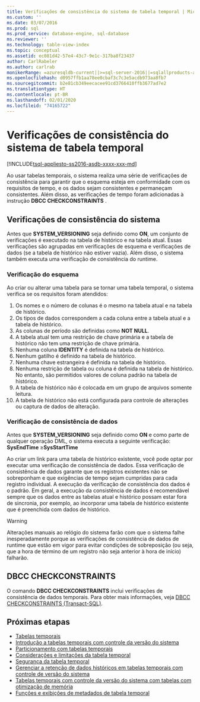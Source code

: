 ```yaml
---
title: Verificações de consistência do sistema de tabela temporal | Microsoft Docs
ms.custom: ''
ms.date: 03/07/2016
ms.prod: sql
ms.prod_service: database-engine, sql-database
ms.reviewer: ''
ms.technology: table-view-index
ms.topic: conceptual
ms.assetid: ec081d42-57e4-43c7-9e1c-317ba8f23437
author: CarlRabeler
ms.author: carlrab
monikerRange: =azuresqldb-current||>=sql-server-2016||=sqlallproducts-allversions||>=sql-server-linux-2017||=azuresqldb-mi-current
ms.openlocfilehash: d0957ffb1aa78ee0cbaf3c7c3e5acdb973aa8fb7
ms.sourcegitcommit: b2e81cb349eecacee91cd3766410ffb3677ad7e2
ms.translationtype: HT
ms.contentlocale: pt-BR
ms.lasthandoff: 02/01/2020
ms.locfileid: "74165722"
---
```

# <a name="temporal-table-system-consistency-checks"></a>Verificações de consistência do sistema de tabela temporal

[!INCLUDE[tsql-appliesto-ss2016-asdb-xxxx-xxx-md](../../includes/tsql-appliesto-ss2016-asdb-xxxx-xxx-md.md)]

Ao usar tabelas temporais, o sistema realiza uma série de verificações de consistência para garantir que o esquema esteja em conformidade com os requisitos de tempo, e os dados sejam consistentes e permaneçam consistentes. Além disso, as verificações de tempo foram adicionadas à instrução **DBCC CHECKCONSTRAINTS** .

## <a name="system-consistency-checks"></a>Verificações de consistência do sistema

Antes que **SYSTEM_VERSIONING** seja definido como **ON**, um conjunto de verificações é executado na tabela de histórico e na tabela atual. Essas verificações são agrupadas em verificações de esquema e verificações de dados (se a tabela de histórico não estiver vazia). Além disso, o sistema também executa uma verificação de consistência do runtime.

### <a name="schema-check"></a>Verificação do esquema

Ao criar ou alterar uma tabela para se tornar uma tabela temporal, o sistema verifica se os requisitos foram atendidos:

1. Os nomes e o número de colunas é o mesmo na tabela atual e na tabela de histórico.
2. Os tipos de dados correspondem a cada coluna entre a tabela atual e a tabela de histórico.
3. As colunas de período são definidas como **NOT NULL**.
4. A tabela atual tem uma restrição de chave primária e a tabela de histórico não tem uma restrição de chave primária.
5. Nenhuma coluna **IDENTITY** é definida na tabela de histórico.
6. Nenhum gatilho é definido na tabela de histórico.
7. Nenhuma chave estrangeira é definida na tabela de histórico.
8. Nenhuma restrição de tabela ou coluna é definida na tabela de histórico. No entanto, são permitidos valores de coluna padrão na tabela de histórico.
9. A tabela de histórico não é colocada em um grupo de arquivos somente leitura.
10. A tabela de histórico não está configurada para controle de alterações ou captura de dados de alteração.

### <a name="data-consistency-check"></a>Verificação de consistência de dados

Antes que **SYSTEM_VERSIONING** seja definido como **ON** e como parte de qualquer operação DML, o sistema executa a seguinte verificação: **SysEndTime** ≥**SysStartTime**

Ao criar um link para uma tabela de histórico existente, você pode optar por executar uma verificação de consistência de dados. Essa verificação de consistência de dados garante que os registros existentes não se sobreponham e que exigências de tempo sejam cumpridas para cada registro individual. A execução da verificação de consistência dos dados é o padrão. Em geral, a execução da consistência de dados é recomendável sempre que os dados entre as tabelas atual e histórico possam estar fora de sincronia, por exemplo, ao incorporar uma tabela de histórico existente que é preenchida com dados de histórico.

> [!WARNING]
> Alterações manuais ao relógio do sistema farão com que o sistema falhe inesperadamente porque as verificações de consistência de dados de runtime que estão em vigor para evitar condições de sobreposição (ou seja, que a hora de término de um registro não seja anterior à hora de início) falharão.

## <a name="dbcc-checkconstraints"></a>DBCC CHECKCONSTRAINTS

O comando **DBCC CHECKCONSTRAINTS** inclui verificações de consistência de dados temporais. Para obter mais informações, veja [DBCC CHECKCONSTRAINTS &#40;Transact-SQL&#41;](../../t-sql/database-console-commands/dbcc-checkconstraints-transact-sql.md).

## <a name="next-steps"></a>Próximas etapas

- [Tabelas temporais](../../relational-databases/tables/temporal-tables.md)
- [Introdução a tabelas temporais com controle da versão do sistema](../../relational-databases/tables/getting-started-with-system-versioned-temporal-tables.md)
- [Particionamento com tabelas temporais](../../relational-databases/tables/partitioning-with-temporal-tables.md)
- [Considerações e limitações da tabela temporal](../../relational-databases/tables/temporal-table-considerations-and-limitations.md)
- [Segurança da tabela temporal](../../relational-databases/tables/temporal-table-security.md)
- [Gerenciar a retenção de dados históricos em tabelas temporais com controle de versão do sistema](../../relational-databases/tables/manage-retention-of-historical-data-in-system-versioned-temporal-tables.md)
- [Tabelas temporais com controle da versão do sistema com tabelas com otimização de memória](../../relational-databases/tables/system-versioned-temporal-tables-with-memory-optimized-tables.md)
- [Funções e exibições de metadados de tabela temporal](../../relational-databases/tables/temporal-table-metadata-views-and-functions.md)  
